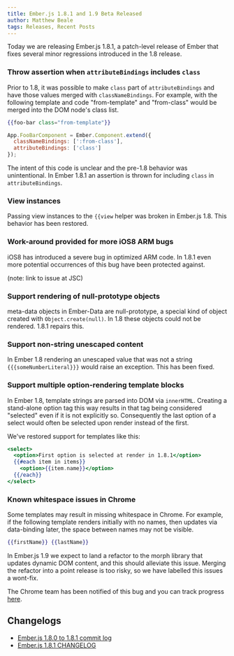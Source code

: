 ```yaml
---
title: Ember.js 1.8.1 and 1.9 Beta Released
author: Matthew Beale
tags: Releases, Recent Posts
---
```


Today we are releasing Ember.js 1.8.1, a patch-level release of Ember that
fixes several minor regressions introduced in the 1.8 release.

### Throw assertion when `attributeBindings` includes `class`

Prior to 1.8, it was possible to make `class` part of `attributeBindings` and have
those values merged with `classNameBindings`. For example, with the following template
and code "from-template" and "from-class" would be merged into the DOM node's class
list.

```hbs
{{foo-bar class="from-template"}}
```

```js
App.FooBarComponent = Ember.Component.extend({
  classNameBindings: [':from-class'],
  attributeBindings: ['class']
});
```

The intent of this code is unclear and the pre-1.8 behavior was unintentional. In Ember
1.8.1 an assertion is thrown for including `class` in `attributeBindings`.

### View instances 

Passing view instances to the `{{view` helper was broken in Ember.js 1.8. This behavior
has been restored.

### Work-around provided for more iOS8 ARM bugs

iOS8 has introduced a severe bug in optimized ARM code. In 1.8.1 even more potential
occurrences of this bug have been protected against.

(note: link to issue at JSC)

### Support rendering of null-prototype objects

meta-data objects in Ember-Data are null-prototype, a special kind of object created
with `Object.create(null)`. In 1.8 these objects could not be rendered. 1.8.1 repairs
this.

### Support non-string unescaped content 

In Ember 1.8 rendering an unescaped value that was not a string `{{{someNumberLiteral}}}`
would raise an exception. This has been fixed.

### Support multiple option-rendering template blocks

In Ember 1.8, template strings are parsed into DOM via `innerHTML`. Creating a stand-alone
option tag this way results in that tag being considered "selected" even if it is not
explicitly so. Consequently the last option of a select would often be selected upon
render instead of the first.

We've restored support for templates like this:

```hbs
<select>
  <option>First option is selected at render in 1.8.1</option>
  {{#each item in items}}
    <option>{{item.name}}</option>
  {{/each}}
</select>
```

### Known whitespace issues in Chrome

Some templates may result in missing whitespace in Chrome. For example,
if the following template renders initially with no names, then updates
via data-binding later, the space between names may not be visible.

```hbs
{{firstName}} {{lastName}}
```

In Ember.js 1.9 we expect to land a refactor to the morph library that
updates dynamic DOM content, and this should alleviate this issue. Merging
the refactor into a point release is
too risky, so we have labelled this issues a wont-fix.

The Chrome team has been notified of this bug and you can track
progress [here](https://code.google.com/p/chromium/issues/detail?id=428313).

## Changelogs

+ [Ember.js 1.8.0 to 1.8.1 commit log](https://github.com/emberjs/ember.js/compare/v1.8.0...stable)
+ [Ember.js 1.8.1 CHANGELOG](https://github.com/emberjs/ember.js/blob/v1.8.1/CHANGELOG.md)
